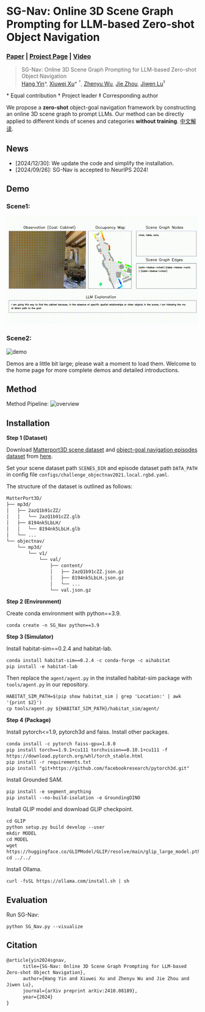 # SG-Nav: Online 3D Scene Graph Prompting for LLM-based Zero-shot Object Navigation
### [Paper](https://arxiv.org/abs/2410.08189) | [Project Page](https://bagh2178.github.io/SG-Nav/) | [Video](https://cloud.tsinghua.edu.cn/f/ae050a060d624be4bc5d/?dl=1)

> SG-Nav: Online 3D Scene Graph Prompting for LLM-based Zero-shot Object Navigation  
> [Hang Yin](https://bagh2178.github.io/)*, [Xiuwei Xu](https://xuxw98.github.io/)\* $^\dagger$, [Zhenyu Wu](https://gary3410.github.io/), [Jie Zhou](https://scholar.google.com/citations?user=6a79aPwAAAAJ&hl=en&authuser=1), [Jiwen Lu](http://ivg.au.tsinghua.edu.cn/Jiwen_Lu/)$^\ddagger$  

\* Equal contribution $\dagger$ Project leader $\ddagger$ Corresponding author


We propose a <b>zero-shot</b> object-goal navigation framework by constructing an online 3D scene graph to prompt LLMs. Our method can be directly applied to different kinds of scenes and categories <b>without training</b>. [中文解读](https://zhuanlan.zhihu.com/p/909651478).


## News
- [2024/12/30]: We update the code and simplify the installation.
- [2024/09/26]: SG-Nav is accepted to NeurIPS 2024!


## Demo
### Scene1:
![demo](./assets/demo1.gif)

### Scene2:
![demo](./assets/demo2.gif)

Demos are a little bit large; please wait a moment to load them. Welcome to the home page for more complete demos and detailed introductions.


## Method 

Method Pipeline:
![overview](./assets/pipeline.png)

## Installation

**Step 1 (Dataset)**

Download [Matterport3D scene dataset](https://niessner.github.io/Matterport/) and [object-goal navigation episodes dataset](https://github.com/facebookresearch/habitat-lab/blob/main/DATASETS.md) from [here](https://cloud.tsinghua.edu.cn/f/03e0ca1430a344efa72b/?dl=1).

Set your scene dataset path `SCENES_DIR` and episode dataset path `DATA_PATH` in config file `configs/challenge_objectnav2021.local.rgbd.yaml`.

The structure of the dataset is outlined as follows:
```
MatterPort3D/
├── mp3d/
│   ├── 2azQ1b91cZZ/
│   │   └── 2azQ1b91cZZ.glb
│   ├── 8194nk5LbLH/
│   │   └── 8194nk5LbLH.glb
│   └── ...
└── objectnav/
    └── mp3d/
        └── v1/
            └── val/
                ├── content/
                │   ├── 2azQ1b91cZZ.json.gz
                │   ├── 8194nk5LbLH.json.gz
                │   └── ...
                └── val.json.gz
```

**Step 2 (Environment)**

Create conda environment with python==3.9.
```
conda create -n SG_Nav python==3.9
```

**Step 3 (Simulator)**

Install habitat-sim==0.2.4 and habitat-lab.
```
conda install habitat-sim==0.2.4 -c conda-forge -c aihabitat
pip install -e habitat-lab
```
Then replace the `agent/agent.py` in the installed habitat-sim package with `tools/agent.py` in our repository.
```
HABITAT_SIM_PATH=$(pip show habitat_sim | grep 'Location:' | awk '{print $2}')
cp tools/agent.py ${HABITAT_SIM_PATH}/habitat_sim/agent/
```

**Step 4 (Package)**

Install pytorch<=1.9, pytorch3d and faiss. Install other packages.
```
conda install -c pytorch faiss-gpu=1.8.0
pip install torch==1.9.1+cu111 torchvision==0.10.1+cu111 -f https://download.pytorch.org/whl/torch_stable.html
pip install -r requirements.txt
pip install "git+https://github.com/facebookresearch/pytorch3d.git"
```

Install Grounded SAM.
```
pip install -e segment_anything
pip install --no-build-isolation -e GroundingDINO
```

Install GLIP model and download GLIP checkpoint.
```
cd GLIP
python setup.py build develop --user
mkdir MODEL
cd MODEL
wget https://huggingface.co/GLIPModel/GLIP/resolve/main/glip_large_model.pth
cd ../../
```

Install Ollama.
```
curl -fsSL https://ollama.com/install.sh | sh
```

## Evaluation

Run SG-Nav:
```
python SG_Nav.py --visualize
```

## Citation
```
@article{yin2024sgnav, 
      title={SG-Nav: Online 3D Scene Graph Prompting for LLM-based Zero-shot Object Navigation}, 
      author={Hang Yin and Xiuwei Xu and Zhenyu Wu and Jie Zhou and Jiwen Lu},
      journal={arXiv preprint arXiv:2410.08189},
      year={2024}
}
```

